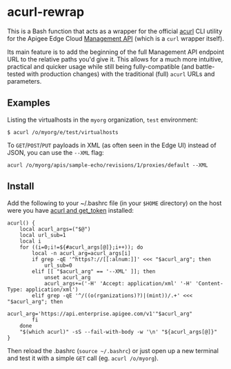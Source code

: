 # acurl-rewrap
This is a Bash function that acts as a wrapper for the official [acurl](https://docs.apigee.com/api-platform/system-administration/auth-tools#install) CLI utility for the Apigee Edge Cloud [Management API](https://apidocs.apigee.com/operations) (which is a `curl` wrapper itself).

Its main feature is to add the beginning of the full Management API endpoint URL to the relative paths you'd give it. This allows for a much more intuitive, practical and quicker usage while still being fully-compatible (and battle-tested with production changes) with the traditional (full) `acurl` URLs and parameters.

## Examples
Listing the virtualhosts in the `myorg` organization, `test` environment:
```
$ acurl /o/myorg/e/test/virtualhosts
```
To `GET`/`POST`/`PUT` payloads in XML (as often seen in the Edge UI) instead of JSON, you can use the `--XML` flag:
```
acurl /o/myorg/apis/sample-echo/revisions/1/proxies/default --XML
```

## Install
Add the following to your ~/.bashrc file (in your `$HOME` directory) on the host were you have [acurl and get_token](https://docs.apigee.com/api-platform/system-administration/auth-tools#install) installed:
```
acurl() {
	local acurl_args=("$@")
	local url_sub=1
	local i
	for ((i=0;i!=${#acurl_args[@]};i++)); do
		local -n acurl_arg=acurl_args[i]
		if grep -qE '^https?://[[:alnum:]]' <<< "$acurl_arg"; then
			url_sub=0
		elif [[ "$acurl_arg" == '--XML' ]]; then
			unset acurl_arg
			acurl_args+=('-H' 'Accept: application/xml' '-H' 'Content-Type: application/xml')
		elif grep -qE '^/((o(rganizations)?)|(mint))/.+' <<< "$acurl_arg"; then
			acurl_arg='https://api.enterprise.apigee.com/v1'"$acurl_arg"
		fi
	done
	"$(which acurl)" -sS --fail-with-body -w '\n' "${acurl_args[@]}"
}
```
Then reload the .bashrc (`source ~/.bashrc`) or just open up a new terminal and test it with a simple `GET` call (eg. `acurl /o/myorg`).
